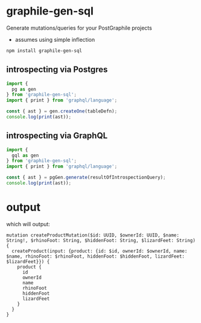 # graphile-gen-sql

Generate mutations/queries for your PostGraphile projects

* assumes using simple inflection

```sh
npm install graphile-gen-sql
```

## introspecting via Postgres

```js
import {
  pg as gen
} from 'graphile-gen-sql';
import { print } from 'graphql/language';

const { ast } = gen.createOne(tableDefn);
console.log(print(ast));
```


## introspecting via GraphQL

```js
import {
  gql as gen
} from 'graphile-gen-sql';
import { print } from 'graphql/language';

const { ast } = pgGen.generate(resultOfIntrospectionQuery);
console.log(print(ast));
```

# output

which will output:

```
mutation createProductMutation($id: UUID, $ownerId: UUID, $name: String!, $rhinoFoot: String, $hiddenFoot: String, $lizardFeet: String) {
  createProduct(input: {product: {id: $id, ownerId: $ownerId, name: $name, rhinoFoot: $rhinoFoot, hiddenFoot: $hiddenFoot, lizardFeet: $lizardFeet}}) {
    product {
      id
      ownerId
      name
      rhinoFoot
      hiddenFoot
      lizardFeet
    }
  }
}
```
